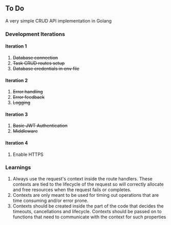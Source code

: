 ## To Do

A very simple CRUD API implementation in Golang

### Development Iterations

#### Iteration 1

1. ~~Database connection~~
2. ~~Task CRUD routes setup~~
3. ~~Database credentials in env file~~

#### Iteration 2

1. ~~Error handling~~
2. ~~Error feedback~~
3. ~~Logging~~

#### Iteration 3

1. ~~Basic JWT Authentication~~
2. ~~Middleware~~

#### Iteration 4

1. Enable HTTPS

### Learnings

1. Always use the request's context inside the route handlers. These contexts are tied to the lifecycle of the request so will correctly allocate and free resources when the request fails or completes.
2. Contexts are only meant to be used for timing out operations that are time consuming and/or error prone.
3. Contexts should be created inside the part of the code that decides the timeouts, cancellations and lifecycle. Contexts should be passed on to functions that need to communicate with the context for such properties

